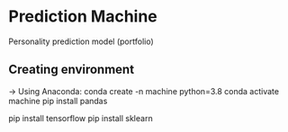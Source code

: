 # Prediction Machine

Personality prediction model (portfolio)

## Creating environment

-> Using Anaconda: 
conda create -n machine python=3.8
conda activate machine
pip install pandas




pip install tensorflow
pip install sklearn